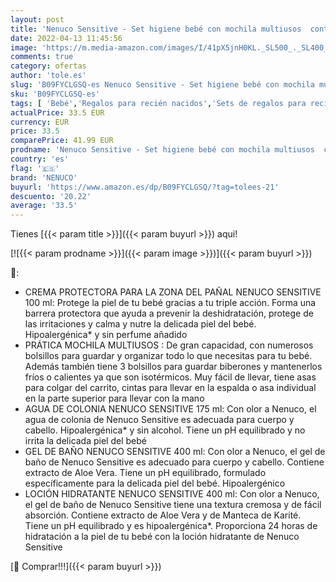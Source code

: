 ```yaml
---
layout: post
title: 'Nenuco Sensitive - Set higiene bebé con mochila multiusos  contiene agua de colonia  gel de baño  loción y crema para la zona del pañal - 4 productos'
date: 2022-04-13 11:45:56
image: 'https://m.media-amazon.com/images/I/41pX5jnH0KL._SL500_._SL400_.jpg'
comments: true
category: ofertas
author: 'tole.es'
slug: 'B09FYCLGSQ-es Nenuco Sensitive - Set higiene bebé con mochila multiusos...'
sku: 'B09FYCLGSQ-es'
tags: [ 'Bebé','Regalos para recién nacidos','Sets de regalos para recién nacidos','agua','colonia','de','nenuco','🇪🇸', ]
actualPrice: 33.5 EUR
currency: EUR
price: 33.5
comparePrice: 41.99 EUR
prodname: 'Nenuco Sensitive - Set higiene bebé con mochila multiusos  contiene agua de colonia  gel de baño  loción y crema para la zona del pañal - 4 productos'
country: 'es'
flag: '🇪🇸'
brand: 'NENUCO'
buyurl: 'https://www.amazon.es/dp/B09FYCLGSQ/?tag=tolees-21'
descuento: '20.22'
average: '33.5'
---
```


Tienes [{{< param title >}}]({{< param buyurl >}}) aqui!

[![{{< param prodname >}}]({{< param image >}})]({{< param buyurl >}})

🔎:

- CREMA PROTECTORA PARA LA ZONA DEL PAÑAL NENUCO SENSITIVE 100 ml: Protege la piel de tu bebé gracias a tu triple acción. Forma una barrera protectora que ayuda a prevenir la deshidratación, protege de las irritaciones y calma y nutre la delicada piel del bebé. Hipoalergénica* y sin perfume añadido
- PRÁTICA MOCHILA MULTIUSOS : De gran capacidad, con numerosos bolsillos para guardar y organizar todo lo que necesitas para tu bebé. Además también tiene 3 bolsillos para guardar biberones y mantenerlos fríos o calientes ya que son isotérmicos. Muy fácil de llevar, tiene asas para colgar del carrito, cintas para llevar en la espalda o asa individual en la parte superior para llevar con la mano
- AGUA DE COLONIA NENUCO SENSITIVE 175 ml: Con olor a Nenuco, el agua de colonia de Nenuco Sensitive es adecuada para cuerpo y cabello. Hipoalergénica* y sin alcohol. Tiene un pH equilibrado y no irrita la delicada piel del bebé
- GEL DE BAÑO NENUCO SENSITIVE 400 ml: Con olor a Nenuco, el gel de baño de Nenuco Sensitive es adecuado para cuerpo y cabello. Contiene extracto de Aloe Vera. Tiene un pH equilibrado, formulado específicamente para la delicada piel del bebé. Hipoalergénico
- LOCIÓN HIDRATANTE NENUCO SENSITIVE 400 ml: Con olor a Nenuco, el gel de baño de Nenuco Sensitive tiene una textura cremosa y de fácil absorción. Contiene extracto de Aloe Vera y de Manteca de Karité. Tiene un pH equilibrado y es hipoalergénica*. Proporciona 24 horas de hidratación a la piel de tu bebé con la loción hidratante de Nenuco Sensitive

[🛒 Comprar!!!]({{< param buyurl >}})
